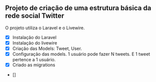 ## Projeto de criação de uma estrutura básica da rede social Twitter

O projeto utiliza o Laravel e o Livewire.

- [x] Instalação do Laravel
- [x] Instalação do livewire
- [x] Criação das Models: Tweet, User. 
- [x] Configuração das models. 1 usuário pode fazer N tweets. E 1 tweet pertence a 1 usuário.
- [x] Criado as migrations
- []
